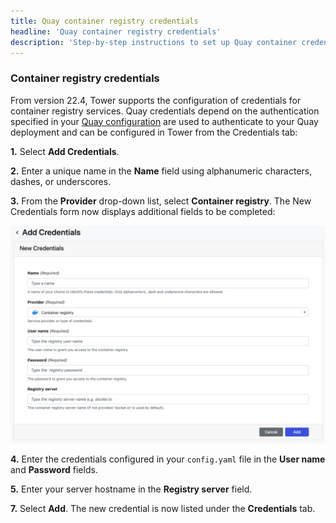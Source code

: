 ```yaml
---
title: Quay container registry credentials
headline: 'Quay container registry credentials'
description: 'Step-by-step instructions to set up Quay container credentials in Nextflow Tower.'
---
```


### Container registry credentials 

From version 22.4, Tower supports the configuration of credentials for container registry services. Quay credentials depend on the authentication specified in your [Quay configuration](https://access.redhat.com/documentation/en-us/red_hat_quay) are used to authenticate to your Quay deployment and can be configured in Tower from the Credentials tab:

**1.** Select **Add Credentials**. 

**2.** Enter a unique name in the **Name** field using alphanumeric characters, dashes, or underscores. 

**3.** From the **Provider** drop-down list, select **Container registry**. The New Credentials form now displays additional fields to be completed: 

![](_images/container_registry_credentials_blank.png)

**4.** Enter the credentials configured in your `config.yaml` file in the **User name** and **Password** fields.

**5.** Enter your server hostname in the **Registry server** field.

**7.** Select **Add**. The new credential is now listed under the **Credentials** tab.
